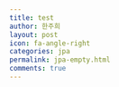 ```yaml
---
title: test
author: 한주희
layout: post
icon: fa-angle-right
categories: jpa
permalink: jpa-empty.html
comments: true
---
```

